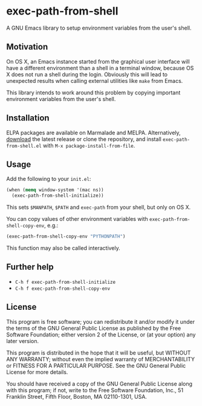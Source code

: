 exec-path-from-shell
=====================

A GNU Emacs library to setup environment variables from the user's shell.

Motivation
----------

On OS X, an Emacs instance started from the graphical user interface will have a
different environment than a shell in a terminal window, because OS X does not
run a shell during the login.  Obviously this will lead to unexpected results
when calling external utilities like `make` from Emacs.

This library intends to work around this problem by copying important
environment variables from the user's shell.

Installation
------------

ELPA packages are available on Marmalade and MELPA.  Alternatively, [download][]
the latest release or clone the repository, and install
`exec-path-from-shell.el` with `M-x package-install-from-file`.

Usage
-----

Add the following to your `init.el`:

```scheme
(when (memq window-system '(mac ns))
  (exec-path-from-shell-initialize))
```

This sets `$MANPATH`, `$PATH` and `exec-path` from your shell, but only on OS X.

You can copy values of other environment variables with
`exec-path-from-shell-copy-env`, e.g.:

```scheme
(exec-path-from-shell-copy-env "PYTHONPATH")
```

This function may also be called interactively.

Further help
------------

* `C-h f exec-path-from-shell-initialize`
* `C-h f exec-path-from-shell-copy-env`

License
-------

This program is free software; you can redistribute it and/or modify it under
the terms of the GNU General Public License as published by the Free Software
Foundation; either version 2 of the License, or (at your option) any later
version.

This program is distributed in the hope that it will be useful, but WITHOUT ANY
WARRANTY; without even the implied warranty of MERCHANTABILITY or FITNESS FOR A
PARTICULAR PURPOSE.  See the GNU General Public License for more details.

You should have received a copy of the GNU General Public License along with
this program; if not, write to the Free Software Foundation, Inc., 51 Franklin
Street, Fifth Floor, Boston, MA 02110-1301, USA.

[download]: https://github.com/purcell/exec-path-from-shell/tags
